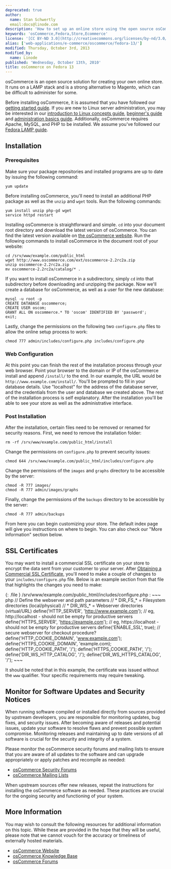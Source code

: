 ```yaml
---
deprecated: true
author:
  name: Stan Schwertly
  email:docs@linode.com
description: 'How to set up an online store using the open source osCommerce system on Fedora 13.'
keywords: 'osCommerce,Fedora,Store,Ecommerce'
license: '[CC BY-ND 3.0](http://creativecommons.org/licenses/by-nd/3.0/us/)'
alias: ['web-applications/e-commerce/oscommerce/fedora-13/']
modified: Thursday, October 3rd, 2013
modified_by:
  name: Linode
published: 'Wednesday, October 13th, 2010'
title: osCommerce on Fedora 13
---
```




osCommerce is an open source solution for creating your own online store. It runs on a LAMP stack and is a strong alternative to Magento, which can be difficult to administer for some.

Before installing osCommerce, it is assumed that you have followed our [getting started guide](/docs/getting-started/). If you are new to Linux server administration, you may be interested in our [introduction to Linux concepts guide](/docs/tools-reference/introduction-to-linux-concepts/), [beginner's guide](/docs/beginners-guide/) and [administration basics guide](/docs/using-linux/administration-basics). Additionally, osCommerce requires Apache, MySQL, and PHP to be installed. We assume you've followed our [Fedora LAMP guide](/docs/lamp-guides/fedora-13/).

Installation
------------

### Prerequisites

Make sure your package repositories and installed programs are up to date by issuing the following command:

    yum update

Before installing osCommerce, you'll need to install an additional PHP package as well as the `unzip` and `wget` tools. Run the following commands:

    yum install unzip php-gd wget
    service httpd restart

Installing osCommerce is straightforward and simple. `cd` into your document root directory and download the latest version of osCommerce. You can find the latest version available on [the osCommerce website](http://www.oscommerce.com/solutions/downloads). Run the following commands to install osCommerce in the document root of your website:

    cd /srv/www/example.com/public_html
    wget http://www.oscommerce.com/ext/oscommerce-2.2rc2a.zip
    unzip oscommerce-2.2rc2a.zip
    mv oscommerce-2.2rc2a/catalog/* .

If you want to install osCommerce in a subdirectory, simply `cd` into that subdirectory before downloading and unzipping the package. Now we'll create a database for osCommerce, as well as a user for the new database:

    mysql -u root -p
    CREATE DATABASE oscommerce;
    CREATE USER oscom;
    GRANT ALL ON oscommerce.* TO 'oscom' IDENTIFIED BY 'password';
    exit;

Lastly, change the permissions on the following two `configure.php` files to allow the online setup process to work:

    chmod 777 admin/includes/configure.php includes/configure.php

### Web Configuration

At this point you can finish the rest of the installation process through your web browser. Point your browser to the domain or IP of the osCommerce install and append `/install/` to the end. In our example, the URL would be `http://www.example.com/install/`. You'll be prompted to fill in your database details. Use "localhost" for the address of the database server, and the credentials from the user and database we created above. The rest of the installation process is self explanatory. After the installation you'll be able to see your store as well as the administrative interface.

### Post Installation

After the installation, certain files need to be removed or renamed for security reasons. First, we need to remove the installation folder:

    rm -rf /srv/www/example.com/public_html/install

Change the permissions on `configure.php` to prevent security issues:

    chmod 644 /srv/www/example.com/public_html/includes/configure.php

Change the permissions of the `images` and `graphs` directory to be accessible by the server:

    chmod -R 777 images/ 
    chmod -R 777 admin/images/graphs

Finally, change the permissions of the `backups` directory to be accessible by the server:

    chmod -R 777 admin/backups

From here you can begin customizing your store. The default index page will give you instructions on where to begin. You can also check our "More Information" section below.

SSL Certificates
----------------

You may want to install a commercial SSL certificate on your store to encrypt the data sent from your customer to your server. After [Obtaining a Commercial SSL Certificate](/docs/security/ssl/obtaining-a-commercial-ssl-certificate), you'll need to make a couple of changes to your `includes/configure.php` file. Below is an example section from that file that highlights the changes you need to make:

{: .file }
/srv/www/example.com/public\_html/includes/configure.php
:   ~~~ php
    // Define the webserver and path parameters
    // * DIR_FS_* = Filesystem directories (local/physical)
    // * DIR_WS_* = Webserver directories (virtual/URL)
    define('HTTP_SERVER', 'http://www.example.com'); // eg, http://localhost - should not be empty for productive servers
    define('HTTPS_SERVER', 'https://example.com'); // eg, https://localhost - should not be empty for productive servers
    define('ENABLE_SSL', true); // secure webserver for checkout procedure?
    define('HTTP_COOKIE_DOMAIN', 'www.example.com');
    define('HTTPS_COOKIE_DOMAIN', 'example.com);
    define('HTTP_COOKIE_PATH', '/');
    define('HTTPS_COOKIE_PATH', '/');
    define('DIR_WS_HTTP_CATALOG', '/');
    define('DIR_WS_HTTPS_CATALOG', '/');
    ~~~

It should be noted that in this example, the certificate was issued without the `www` qualifier. Your specific requirements may require tweaking.

Monitor for Software Updates and Security Notices
-------------------------------------------------

When running software compiled or installed directly from sources provided by upstream developers, you are responsible for monitoring updates, bug fixes, and security issues. After becoming aware of releases and potential issues, update your software to resolve flaws and prevent possible system compromise. Monitoring releases and maintaining up to date versions of all software is crucial for the security and integrity of a system.

Please monitor the osCommerce security forums and mailing lists to ensure that you are aware of all updates to the software and can upgrade appropriately or apply patches and recompile as needed:

-   [osCommerce Security Forums](http://forums.oscommerce.com/forum/77-security/?s=82fef4edc6197910baa8281a3f82de1b)
-   [osCommerce Mailing Lists](http://oscommerce.list-manage.com/subscribe?u=a5961750a3635e18fdf4bb539&id=10af90c126)

When upstream sources offer new releases, repeat the instructions for installing the osCommerce software as needed. These practices are crucial for the ongoing security and functioning of your system.

More Information
----------------

You may wish to consult the following resources for additional information on this topic. While these are provided in the hope that they will be useful, please note that we cannot vouch for the accuracy or timeliness of externally hosted materials.

- [osCommerce Website](http://www.oscommerce.com/)
- [osCommerce Knowledge Base](http://www.oscommerce.info/)
- [osCommerce Forums](http://forums.oscommerce.com/)



